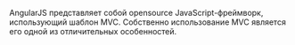 AngularJS представляет собой opensource JavaScript-фреймворк, использующий шаблон MVC. Собственно использование MVC является его одной из отличительных особенностей.
